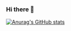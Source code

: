 ### Hi there 👋


[![Anurag's GitHub stats](https://github-readme-stats.vercel.app/api?username=MelihYuvaci)](https://github.com/anuraghazra/github-readme-stats)

